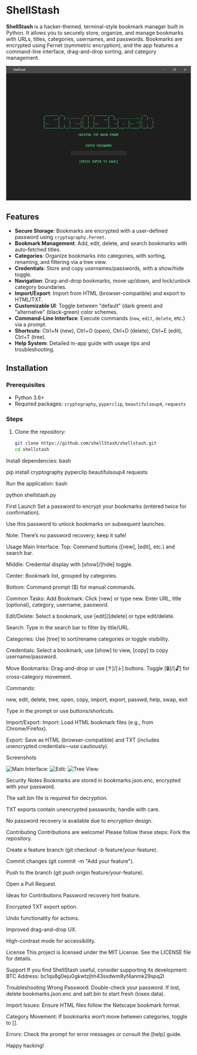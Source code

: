 # ShellStash

**ShellStash** is a hacker-themed, terminal-style bookmark manager built in Python. It allows you to securely store, organize, and manage bookmarks with URLs, titles, categories, usernames, and passwords. Bookmarks are encrypted using Fernet (symmetric encryption), and the app features a command-line interface, drag-and-drop sorting, and category management.

![ShellStash Screenshot](screenshots/shellstash_password.png) 

## Features

- **Secure Storage**: Bookmarks are encrypted with a user-defined password using `cryptography.Fernet`.
- **Bookmark Management**: Add, edit, delete, and search bookmarks with auto-fetched titles.
- **Categories**: Organize bookmarks into categories, with sorting, renaming, and filtering via a tree view.
- **Credentials**: Store and copy usernames/passwords, with a show/hide toggle.
- **Navigation**: Drag-and-drop bookmarks, move up/down, and lock/unlock category boundaries.
- **Import/Export**: Import from HTML (browser-compatible) and export to HTML/TXT.
- **Customizable UI**: Toggle between "default" (dark green) and "alternative" (black-green) color schemes.
- **Command-Line Interface**: Execute commands (`new`, `edit`, `delete`, etc.) via a prompt.
- **Shortcuts**: Ctrl+N (new), Ctrl+O (open), Ctrl+D (delete), Ctrl+E (edit), Ctrl+T (tree).
- **Help System**: Detailed in-app guide with usage tips and troubleshooting.

## Installation

### Prerequisites
- Python 3.6+
- Required packages: `cryptography`, `pyperclip`, `beautifulsoup4`, `requests`

### Steps
1. Clone the repository:
   ```bash
   git clone https://github.com/shellStash/shellstash.git
   cd shellstash

Install dependencies:
bash

pip install cryptography pyperclip beautifulsoup4 requests

Run the application:
bash

python shellstash.py

First Launch
Set a password to encrypt your bookmarks (entered twice for confirmation).

Use this password to unlock bookmarks on subsequent launches.

Note: There’s no password recovery; keep it safe!

Usage
Main Interface:
Top: Command buttons ([new], [edit], etc.) and search bar.

Middle: Credential display with [show]/[hide] toggle.

Center: Bookmark list, grouped by categories.

Bottom: Command prompt ($) for manual commands.

Common Tasks:
Add Bookmark: Click [new] or type new. Enter URL, title (optional), category, username, password.

Edit/Delete: Select a bookmark, use [edit]/[delete] or type edit/delete.

Search: Type in the search bar to filter by title/URL.

Categories: Use [tree] to sort/rename categories or toggle visibility.

Credentials: Select a bookmark, use [show] to view, [copy] to copy username/password.

Move Bookmarks: Drag-and-drop or use [↑]/[↓] buttons. Toggle [🔒]/[🔓] for cross-category movement.

Commands:

new, edit, delete, tree, open, copy, import, export, passwd, help, swap, exit

Type in the prompt or use buttons/shortcuts.

Import/Export:
Import: Load HTML bookmark files (e.g., from Chrome/Firefox).

Export: Save as HTML (browser-compatible) and TXT (includes unencrypted credentials—use cautiously).

Screenshots

![Main Interface:](screenshots/shellstash_main.png) 
![Edit:](screenshots/shellstash_edit.png)
![Tree View:](screenshots/shellstash_tree.png) 

 

Security Notes
Bookmarks are stored in bookmarks.json.enc, encrypted with your password.

The salt.bin file is required for decryption.

TXT exports contain unencrypted passwords; handle with care.

No password recovery is available due to encryption design.


Contributing
Contributions are welcome! Please follow these steps:
Fork the repository.

Create a feature branch (git checkout -b feature/your-feature).

Commit changes (git commit -m "Add your feature").

Push to the branch (git push origin feature/your-feature).

Open a Pull Request.

Ideas for Contributions
Password recovery hint feature.

Encrypted TXT export option.

Undo functionality for actions.

Improved drag-and-drop UX.

High-contrast mode for accessibility.


License
This project is licensed under the MIT License. See the LICENSE file for details.


Support
If you find ShellStash useful, consider supporting its development:
BTC Address: bc1qs8g0eju0gkwtzjhh43sxdwm8yf4anmk29spq2l


Troubleshooting
Wrong Password: Double-check your password. If lost, delete bookmarks.json.enc and salt.bin to start fresh (loses data).

Import Issues: Ensure HTML files follow the Netscape bookmark format.

Category Movement: If bookmarks won’t move between categories, toggle to [].

Errors: Check the prompt for error messages or consult the [help] guide.

Happy hacking! 

